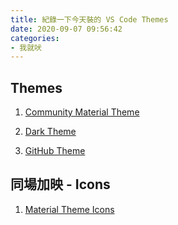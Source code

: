```yaml
---
title: 紀錄一下今天裝的 VS Code Themes
date: 2020-09-07 09:56:42
categories: 
- 我就吠
---
```


## Themes

1. [Community Material Theme](https://marketplace.visualstudio.com/items?itemName=Equinusocio.vsc-community-material-theme)

2. [Dark Theme](https://marketplace.visualstudio.com/items?itemName=gokulkrishh.dark-theme)

3. [GitHub Theme](https://marketplace.visualstudio.com/items?itemName=GitHub.github-vscode-theme)

## 同場加映 - Icons

1. [Material Theme Icons](https://marketplace.visualstudio.com/items?itemName=Equinusocio.vsc-material-theme-icons)